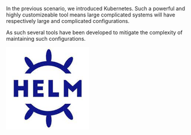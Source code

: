 In the previous scenario, we introduced Kubernetes. Such a powerful and highly customizeable
tool means large complicated systems will have respectively large and complicated configurations.

As such several tools have been developed to mitigate the complexity of maintaining such configurations.

![helm](assets/helm.jpg)
